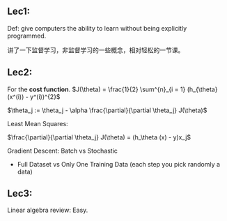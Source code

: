 ## Lec1:
Def: give computers the ability to learn without being explicitly programmed.

讲了一下监督学习，非监督学习的一些概念，相对轻松的一节课。

## Lec2:
For the **cost function**.
$J(\theta) = \frac{1}{2} \sum^{n}_{i = 1} (h_{\theta} (x^(i)) - y^(i))^{2}$

$\theta_j := \theta_j - \alpha \frac{\partial}{\partial \theta_j} J(\theta)$

Least Mean Squares:

$\frac{\partial}{\partial \theta_j} J(\theta) = (h_\theta (x) - y)x_j$

Gradient Descent: Batch vs Stochastic
- Full Dataset vs Only One Training Data (each step you pick randomly a data)

## Lec3:
Linear algebra review: Easy.
